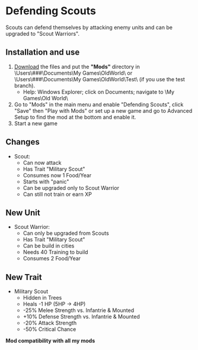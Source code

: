 # Defending Scouts
Scouts can defend themselves by attacking enemy units and can be upgraded to "Scout Warriors".

## Installation and use

1. [Download](https://github.com/ShadowDuke/OW_Defending_Scouts/archive/master.zip) the files and put the **"Mods"** directory in \Users\\###\Documents\My Games\OldWorld\ or \Users\\###\Documents\My Games\OldWorld\Test\ (if you use the test branch).
   - Help: Windows Explorer; click on Documents; navigate to \My Games\Old World\
2. Go to "Mods" in the main menu and enable "Defending Scouts", click "Save" then "Play with Mods" or set up a new game and go to Advanced Setup to find the mod at the bottom and enable it. 
3. Start a new game

## Changes

- Scout:
   - Can now attack
   - Has Trait "Military Scout"
   - Consumes now 1 Food/Year
   - Starts with "panic"
   - Can be upgraded only to Scout Warrior
   - Can still not train or earn XP
   
   
## New Unit

- Scout Warrior:
   - Can only be upgraded from Scouts
   - Has Trait "Military Scout"
   - Can be build in cities
   - Needs 40 Training to build
   - Consumes 2 Food/Year
   
## New Trait

- Military Scout
   - Hidden in Trees
   - Heals -1 HP (5HP -> 4HP)
   - -25% Melee Strength vs. Infantrie & Mounted
   - +10% Defense Strength vs. Infantrie & Mounted
   - -20% Attack Strength
   - -50% Critical Chance

**Mod compatibility with all my mods**
